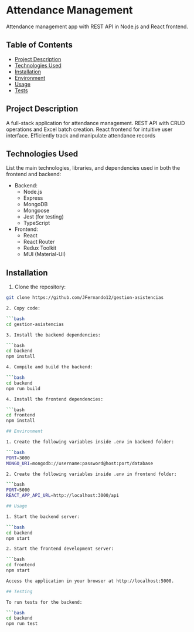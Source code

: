 # Attendance Management

Attendance management app with REST API in Node.js and React frontend.

## Table of Contents

- [Project Description](#project-description)
- [Technologies Used](#technologies-used)
- [Installation](#installation)
- [Environment](#environment)
- [Usage](#usage)
- [Tests](#tests)

## Project Description

A full-stack application for attendance management. REST API with CRUD operations and Excel batch creation. React frontend for intuitive user interface. Efficiently track and manipulate attendance records

## Technologies Used

List the main technologies, libraries, and dependencies used in both the frontend and backend:

- Backend:
  - Node.js
  - Express
  - MongoDB
  - Mongoose
  - Jest (for testing)
  - TypeScript
- Frontend:
  - React
  - React Router
  - Redux Toolkit
  - MUI (Material-UI)

## Installation

1. Clone the repository:

  ```bash
  git clone https://github.com/JFernando12/gestion-asistencias

2. Copy code:

  ```bash
  cd gestion-asistencias

3. Install the backend dependencies:

  ```bash
  cd backend
  npm install

4. Compile and build the backend:

  ```bash
  cd backend
  npm run build

4. Install the frontend dependencies:

  ```bash
  cd frontend
  npm install

## Environment

1. Create the following variables inside .env in backend folder:

  ```bash
  PORT=3000
  MONGO_URI=mongodb://username:password@host:port/database

2. Create the following variables inside .env in frontend folder:

  ```bash
  PORT=5000
  REACT_APP_API_URL=http://localhost:3000/api

## Usage

1. Start the backend server:

  ```bash
  cd backend
  npm start

2. Start the frontend development server:

  ```bash
  cd frontend
  npm start

Access the application in your browser at http://localhost:5000.

## Testing

To run tests for the backend:
  
  ```bash
  cd backend
  npm run test